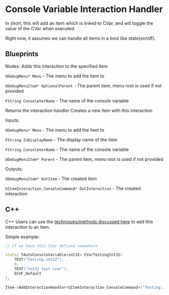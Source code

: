 # Console Variable Interaction Handler

In short, this will add an item which is linked to CVar, and will toggle the value of the CVar when executed.

Right now, it assumes we can handle all items in a bool like state(on/off).

## Blueprints

<primary-label ref="bp-features"/>

Nodes:
<deflist>
<def title="Add Console Command Interaction">
Adds this interaction to the specified item

<code>UDebugMenu* Menu</code> - The menu to add the item to

<code>UDebugMenuItem* OptionalParent</code> - The parent item, menu root is used if not provided

<code>FString ConsoleVarName</code> - The name of the console variable

Returns the interaction handler
</def>
<def title="Create Console Command Item">
Creates a new item with this interaction

Inputs:

<code>UDebugMenu* Menu</code> - The menu to add the item to

<code>FString InDisplayName</code> - The display name of the item

<code>FString ConsoleVarName</code> - The name of the console variable

<code>UDebugMenuItem* Parent</code> - The parent item, menu root is used if not provided


Outputs:

<code>UDebugMenuItem* OutItem</code> - The created item

<code>UItemInteraction_ConsoleCommand* OutInteraction</code> - The created interaction
</def>
</deflist>


## C++

<primary-label ref="cpp-only"/>

C++ Users can use the [techniques/methods discussed here](ItemInteractionHandlers.md#item-interaction-handler-methods) to add this interaction to an item.

Simple example:

```C++
// If we have this CVar defined somewhere

static TAutoConsoleVariable<int32> CVarTestingInt32(
	TEXT("Testing.int32"),
	0,
	TEXT("Int32 test cvar"),
	ECVF_Default
);

Item->AddInteractionHandler<UItemInteraction_ConsoleCommand>("Testing.int32");
```
